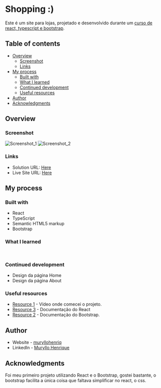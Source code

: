 # Shopping :)

Este é um site para lojas, projetado e desenvolvido durante um [curso de react, typescript e bootstrap](https://www.youtube.com/watch?v=lATafp15HWA&t=3307s).

## Table of contents

- [Overview](#overview)
  - [Screenshot](#screenshot)
  - [Links](#links)
- [My process](#my-process)
  - [Built with](#built-with)
  - [What I learned](#what-i-learned)
  - [Continued development](#continued-development)
  - [Useful resources](#useful-resources)
- [Author](#author)
- [Acknowledgments](#acknowledgments)

## Overview

### Screenshot

![Screenshot_1](https://user-images.githubusercontent.com/105292489/206548078-b49ffb0c-3023-4d65-9b82-e2cf86ced514.jpg)
![Screenshot_2](https://user-images.githubusercontent.com/105292489/206548091-c7c3f7ac-7028-439b-8874-7967caeca0ba.jpg)

### Links

- Solution URL: [Here](https://github.com/muryllohenriq/shopping)
- Live Site URL: [Here](https://shopping-rho-inky.vercel.app)

## My process

### Built with

- React
- TypeScript
- Semantic HTML5 markup
- Bootstrap

### What I learned

```html

```
```ts

```
### Continued development

- Design da página Home
- Design da página About

### Useful resources

- [Resource 1](https://www.youtube.com/watch?v=lATafp15HWA&t=3307s) - Vídeo onde comecei o projeto.
- [Resource 3](https://pt-br.reactjs.org) - Documentação do React
- [Resource 2](https://getbootstrap.com) - Documentação do Bootstrap.

## Author

- Website - [muryllohenriq](https://github.com/muryllohenriq)
- LinkedIn - [Muryllo Henrique](https://www.linkedin.com/in/muryllohenrique/)

## Acknowledgments

Foi meu primeiro projeto utilizando React e o Bootstrap, gostei bastante, o bootstrap facilita a única coisa que faltava simplificar no react, o css.
